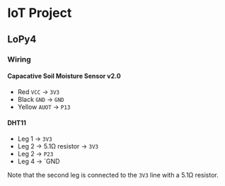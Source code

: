 # IoT Project

## LoPy4

### Wiring

#### Capacative Soil Moisture Sensor v2.0
- Red `VCC` -> `3V3`
- Black `GND` -> `GND`
- Yellow `AUOT` -> `P13`

#### DHT11
- Leg 1 -> `3V3`
- Leg 2 -> 5.1Ω resistor -> `3V3`
- Leg 2 -> `P23`
- Leg 4 -> `GND

Note that the second leg is connected to the `3V3` line with a 5.1Ω resistor.
